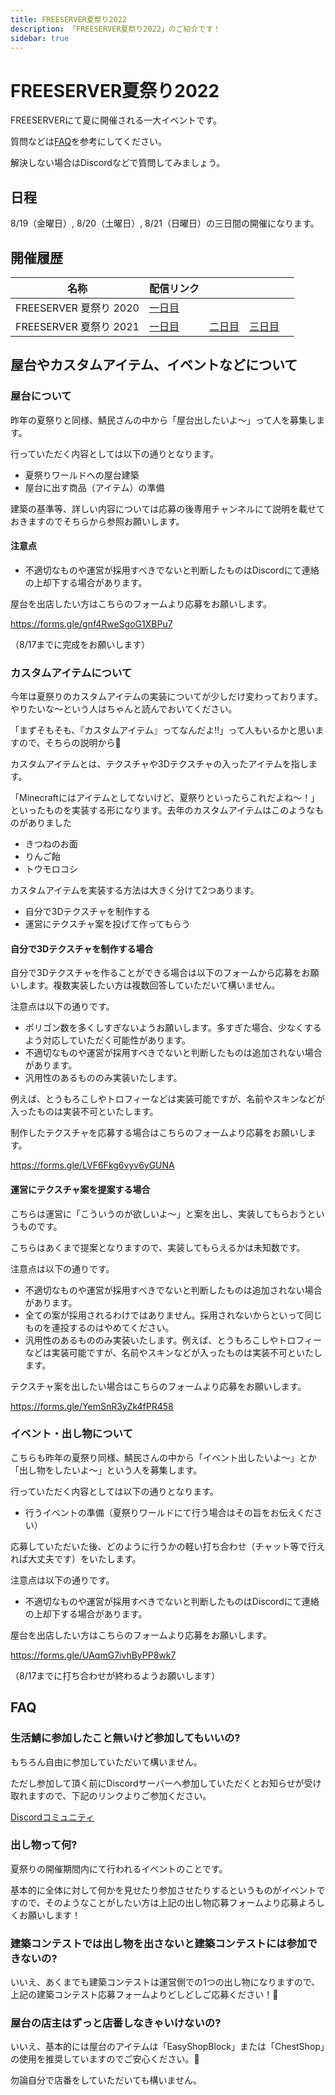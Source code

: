 ```yaml
---
title: FREESERVER夏祭り2022
description: 「FREESERVER夏祭り2022」のご紹介です！
sidebar: true
---
```

# FREESERVER夏祭り2022

FREESERVERにて夏に開催される一大イベントです。

質問などは[FAQ](#faq)を参考にしてください。

解決しない場合はDiscordなどで質問してみましょう。

## 日程

8/19（金曜日）, 8/20（土曜日）, 8/21（日曜日）の三日間の開催になります。

## 開催履歴

| 名称 | 配信リンク ||||
| --- | --- |---|---|---|
| FREESERVER 夏祭り 2020 | [一日目](https://www.youtube.com/watch?v=zOEyRyvzR2A) ||||
| FREESERVER 夏祭り 2021 | [一日目](https://youtu.be/kDoaEYRUQV8) | [二日目](https://youtu.be/b07cwtjp6VU) | [三日目](https://youtu.be/gzsc6dOHweY) |

## 屋台やカスタムアイテム、イベントなどについて

### 屋台について

昨年の夏祭りと同様、鯖民さんの中から「屋台出したいよ～」って人を募集します。

行っていただく内容としては以下の通りとなります。

- 夏祭りワールドへの屋台建築
- 屋台に出す商品（アイテム）の準備

建築の基準等、詳しい内容については応募の後専用チャンネルにて説明を載せておきますのでそちらから参照お願いします。

#### 注意点

- 不適切なものや運営が採用すべきでないと判断したものはDiscordにて連絡の上却下する場合があります。

屋台を出店したい方はこちらのフォームより応募をお願いします。

<https://forms.gle/gnf4RweSgoG1XBPu7>

（8/17までに完成をお願いします）

### カスタムアイテムについて

今年は夏祭りのカスタムアイテムの実装についてが少しだけ変わっております。やりたいな～という人はちゃんと読んでおいてください。

「まずそもそも、『カスタムアイテム』ってなんだよ!!」って人もいるかと思いますので、そちらの説明から🗿

カスタムアイテムとは、テクスチャや3Dテクスチャの入ったアイテムを指します。

「Minecraftにはアイテムとしてないけど、夏祭りといったらこれだよね～！」といったものを実装する形になります。去年のカスタムアイテムはこのようなものがありました

- きつねのお面
- りんご飴
- トウモロコシ

カスタムアイテムを実装する方法は大きく分けて2つあります。

- 自分で3Dテクスチャを制作する
- 運営にテクスチャ案を投げて作ってもらう

#### 自分で3Dテクスチャを制作する場合

自分で3Dテクスチャを作ることができる場合は以下のフォームから応募をお願いします。複数実装したい方は複数回答していただいて構いません。

注意点は以下の通りです。

- ポリゴン数を多くしすぎないようお願いします。多すぎた場合、少なくするよう対応していただく可能性があります。
- 不適切なものや運営が採用すべきでないと判断したものは追加されない場合があります。
- 汎用性のあるもののみ実装いたします。

例えば、とうもろこしやトロフィーなどは実装可能ですが、名前やスキンなどが入ったものは実装不可といたします。

制作したテクスチャを応募する場合はこちらのフォームより応募をお願いします。

<https://forms.gle/LVF6Fkg6vyv6yGUNA>

#### 運営にテクスチャ案を提案する場合

こちらは運営に「こういうのが欲しいよ～」と案を出し、実装してもらおうというものです。

こちらはあくまで提案となりますので、実装してもらえるかは未知数です。

注意点は以下の通りです。

- 不適切なものや運営が採用すべきでないと判断したものは追加されない場合があります。
- 全ての案が採用されるわけではありません。採用されないからといって同じものを連投するのはやめてください。
- 汎用性のあるもののみ実装いたします。例えば、とうもろこしやトロフィーなどは実装可能ですが、名前やスキンなどが入ったものは実装不可といたします。

テクスチャ案を出したい場合はこちらのフォームより応募をお願いします。

<https://forms.gle/YemSnR3yZk4fPR458>

### イベント・出し物について

こちらも昨年の夏祭り同様、鯖民さんの中から「イベント出したいよ～」とか「出し物をしたいよ〜」という人を募集します。

行っていただく内容としては以下の通りとなります。

- 行うイベントの準備（夏祭りワールドにて行う場合はその旨をお伝えください）

応募していただいた後、どのように行うかの軽い打ち合わせ（チャット等で行えれば大丈夫です）をいたします。

注意点は以下の通りです。

- 不適切なものや運営が採用すべきでないと判断したものはDiscordにて連絡の上却下する場合があります。

屋台を出店したい方はこちらのフォームより応募をお願いします。

<https://forms.gle/UAqmG7ivhByPP8wk7>

（8/17までに打ち合わせが終わるようお願いします）

## FAQ

### 生活鯖に参加したこと無いけど参加してもいいの?

もちろん自由に参加していただいて構いません。

ただし参加して頂く前にDiscordサーバーへ参加していただくとお知らせが受け取れますので、下記のリンクよりご参加ください。

[Discordコミュニティ](https://link.freeserver.pro/discord)

### 出し物って何?

夏祭りの開催期間内にて行われるイベントのことです。

基本的に全体に対して何かを見せたり参加させたりするというものがイベントですので、そのようなことがしたい方は上記の出し物応募フォームより応募よろしくお願いします！

### 建築コンテストでは出し物を出さないと建築コンテストには参加できないの?

いいえ、あくまでも建築コンテストは運営側での1つの出し物になりますので、上記の建築コンテスト応募フォームよりどしどしご応募ください！:muscle:

### 屋台の店主はずっと店番しなきゃいけないの?

いいえ、基本的には屋台のアイテムは「EasyShopBlock」または「ChestShop」の使用を推奨していますのでご安心ください。:raised_hands:

勿論自分で店番をしていただいても構いません。

